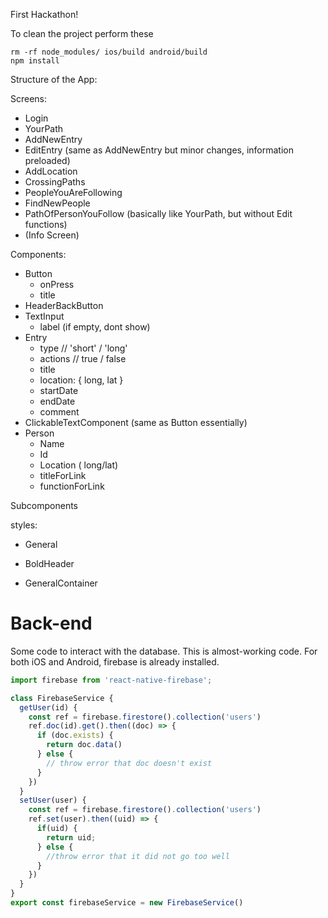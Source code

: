 First Hackathon!

To clean the project perform these

```
rm -rf node_modules/ ios/build android/build
npm install
```

Structure of the App:

Screens:

- Login
- YourPath
- AddNewEntry
- EditEntry (same as AddNewEntry but minor changes, information preloaded)
- AddLocation
- CrossingPaths
- PeopleYouAreFollowing
- FindNewPeople
- PathOfPersonYouFollow (basically like YourPath, but without Edit functions)
- (Info Screen)

Components:

- Button
  - onPress
  - title
- HeaderBackButton
- TextInput
  - label (if empty, dont show)
- Entry
  - type // 'short' / 'long'
  - actions // true / false
  - title
  - location: { long, lat }
  - startDate
  - endDate
  - comment
- ClickableTextComponent (same as Button essentially)
- Person
  - Name
  - Id
  - Location ( long/lat)
  - titleForLink
  - functionForLink


Subcomponents


styles:
- General
- BoldHeader


- GeneralContainer

# Back-end
Some code to interact with the database. This is almost-working code. For both iOS and Android, firebase is already installed.
```javascript
import firebase from 'react-native-firebase';

class FirebaseService {
  getUser(id) {
    const ref = firebase.firestore().collection('users')
    ref.doc(id).get().then((doc) => {
      if (doc.exists) {
        return doc.data()
      } else {
        // throw error that doc doesn't exist
      }
    })
  }
  setUser(user) {
    const ref = firebase.firestore().collection('users')
    ref.set(user).then((uid) => {
      if(uid) {
        return uid;
      } else {
        //throw error that it did not go too well
      }
    })
  }
}
export const firebaseService = new FirebaseService()
```
